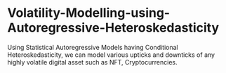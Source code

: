 # Volatility-Modelling-using-Autoregressive-Heteroskedasticity
Using Statistical Autoregressive Models having Conditional Heteroskedasticity, we can model various upticks and downticks of any highly volatile digital asset such as NFT, Cryptocurrencies.

